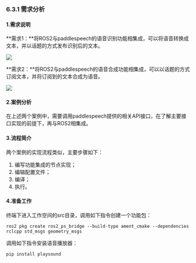### 6.3.1 需求分析

#### 1.需求说明

**需求1：**将ROS2与paddlespeech的语音识别功能相集成，可以将语音转换成文本，并以话题的方式发布识别后的文本。

![](/assets/6.5.1_需求1.PNG)

**需求2：**将ROS2与paddlespeech的语音合成功能相集成，可以以话题的方式订阅文本，并将订阅到的文本合成为语音。

![](/assets/6.5.1_需求2.PNG)

#### 2.案例分析

在上述两个案例中，需要调用paddlespeech提供的相关API接口，在了解主要接口实现的前提下，再与ROS2相集成。

#### 3.流程简介

两个案例的实现流程类似，主要步骤如下：

1. 编写功能集成的节点实现；
2. 编辑配置文件；
3. 编译；
4. 执行。

#### 4.准备工作

终端下进入工作空间的src目录，调用如下指令创建一个功能包：

```
ros2 pkg create ros2_ps_bridge --build-type ament_cmake --dependencies rclcpp std_msgs geometry_msgs
```

调用如下指令安装语音播放器：

```
pip install playsound
```




